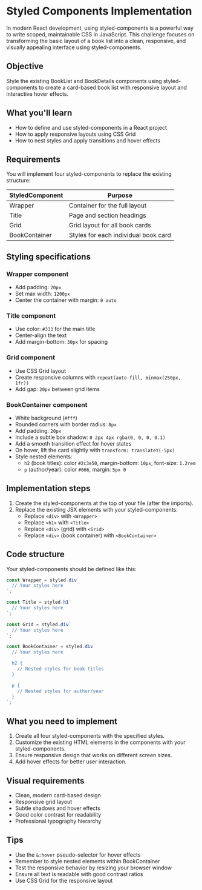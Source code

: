 # Styled Components Implementation

In modern React development, using styled-components is a powerful way to write scoped, maintainable CSS in JavaScript. This challenge focuses on transforming the basic layout of a book list into a clean, responsive, and visually appealing interface using styled-components.

## Objective

Style the existing BookList and BookDetails components using styled-components to create a card-based book list with responsive layout and interactive hover effects.

## What you'll learn

- How to define and use styled-components in a React project
- How to apply responsive layouts using CSS Grid
- How to nest styles and apply transitions and hover effects

## Requirements

You will implement four styled-components to replace the existing structure:

| StyledComponent | Purpose                              |
| --------------- | ------------------------------------ |
| Wrapper         | Container for the full layout        |
| Title           | Page and section headings            |
| Grid            | Grid layout for all book cards       |
| BookContainer   | Styles for each individual book card |

## Styling specifications

### Wrapper component

- Add padding: `20px`
- Set max width: `1200px`
- Center the container with margin: `0 auto`

### Title component

- Use color: `#333` for the main title
- Center-align the text
- Add margin-bottom: `30px` for spacing

### Grid component

- Use CSS Grid layout
- Create responsive columns with `repeat(auto-fill, minmax(250px, 1fr))`
- Add gap: `20px` between grid items

### BookContainer component

- White background (`#fff`)
- Rounded corners with border radius: `8px`
- Add padding: `20px`
- Include a subtle box shadow: `0 2px 4px rgba(0, 0, 0, 0.1)`
- Add a smooth transition effect for hover states
- On hover, lift the card slightly with `transform: translateY(-5px)`
- Style nested elements:
  - `h2` (book titles): color `#2c3e50`, margin-bottom: `10px`, font-size: `1.2rem`
  - `p` (author/year): color `#666`, margin: `5px 0`

## Implementation steps

1. Create the styled-components at the top of your file (after the imports).
2. Replace the existing JSX elements with your styled-components:
   - Replace `<div>` with `<Wrapper>`
   - Replace `<h1>` with `<Title>`
   - Replace `<div>` (grid) with `<Grid>`
   - Replace `<div>` (book container) with `<BookContainer>`

## Code structure

Your styled-components should be defined like this:

```jsx
const Wrapper = styled.div`
  // Your styles here
`;

const Title = styled.h1`
  // Your styles here
`;

const Grid = styled.div`
  // Your styles here
`;

const BookContainer = styled.div`
  // Your styles here

  h2 {
    // Nested styles for book titles
  }

  p {
    // Nested styles for author/year
  }
`;
```

## What you need to implement

1. Create all four styled-components with the specified styles.
2. Customize the existing HTML elements in the components with your styled-components.
3. Ensure responsive design that works on different screen sizes.
4. Add hover effects for better user interaction.

## Visual requirements

- Clean, modern card-based design
- Responsive grid layout
- Subtle shadows and hover effects
- Good color contrast for readability
- Professional typography hierarchy

## Tips

- Use the `&:hover` pseudo-selector for hover effects
- Remember to style nested elements within BookContainer
- Test the responsive behavior by resizing your browser window
- Ensure all text is readable with good contrast ratios
- Use CSS Grid for the responsive layout
